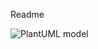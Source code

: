 Readme

![PlantUML model](http://www.plantuml.com/plantuml/png/3SRHge8m003Gz_iLz_w0S-fsNH2Xa88MnjAYNcARIqNTOcv4VNsTf_CtA36vLZep_VRMFfOL08OzlMwmlUDkaKPePQModj0pADZeUEgCUBz6SAAfjW3vC8XYGVxzI7B410v2JBu94GbZViSGnmJo289clxkr0-iCcpTMZrAjaoevPqMTNWu1RSfjJgyLGbcTqB8uvZyV)
